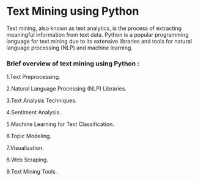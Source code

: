 # Text Mining using Python

Text mining, also known as text analytics, is the process of extracting meaningful information from text data. Python is a popular programming language for text mining due to its extensive libraries and tools for natural language processing (NLP) and machine learning.

### Brief overview of text mining using Python :
 
1.Text Preprocessing.

2.Natural Language Processing (NLP) Libraries.

3.Text Analysis Techniques.

4.Sentiment Analysis.

5.Machine Learning for Text Classification.

6.Topic Modeling.

7.Visualization.

8.Web Scraping.

9.Text Mining Tools.
